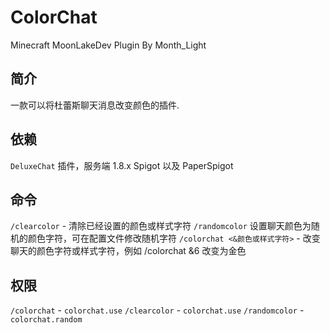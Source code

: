 # ColorChat
Minecraft MoonLakeDev Plugin By Month_Light
## 简介
一款可以将杜蕾斯聊天消息改变颜色的插件.
## 依赖
`DeluxeChat` 插件，服务端 1.8.x Spigot 以及 PaperSpigot
## 命令
`/clearcolor` - 清除已经设置的颜色或样式字符
`/randomcolor` 设置聊天颜色为随机的颜色字符，可在配置文件修改随机字符
`/colorchat <&颜色或样式字符>` - 改变聊天的颜色字符或样式字符，例如 /colorchat &6 改变为金色
## 权限
`/colorchat` - `colorchat.use`
`/clearcolor` - `colorchat.use`
`/randomcolor` - `colorchat.random`